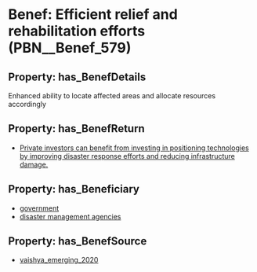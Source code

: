 # Benef: __Efficient relief and rehabilitation efforts__ (PBN__Benef_579)

## Property: has_BenefDetails

Enhanced ability to locate affected areas and allocate resources accordingly

## Property: has_BenefReturn

* [Private investors can benefit from investing in positioning technologies by improving disaster response efforts and reducing infrastructure damage.](../BenefReturn/PBN__BenefReturn_632)

## Property: has_Beneficiary

* [government](../Stakeholder/PBN__Stakeholder_73)
* [disaster management agencies](../Stakeholder/PBN__Stakeholder_245)

## Property: has_BenefSource

* [vaishya_emerging_2020](../Article/PBN__Article_116)

